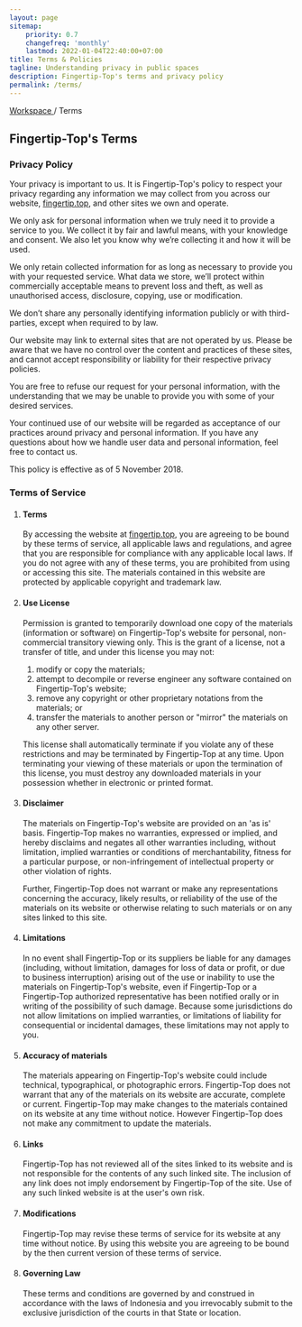 ```yaml
---
layout: page
sitemap:
    priority: 0.7
    changefreq: 'monthly'
    lastmod: 2022-01-04T22:40:00+07:00
title: Terms & Policies
tagline: Understanding privacy in public spaces
description: Fingertip-Top's terms and privacy policy
permalink: /terms/
---
```

<section class="bg-bg-3 py-5">
	<div class="container opacity-60">
        <div class="row justify-content-center">
		<div class="col-lg-10 col-xl-8">
			<div class="row justify-content-between">
				<div class="col-auto" data-aos="fade-down" data-aos-delay="0">
					<a href="https://fingertip.top" class="text-dark-1">
					Workspace 
				    	</a>
				    	<span class="text-dark-1">
					/ 
				    	</span>
				    	<span class="text-dark-1">
					Terms
				    	</span>
				</div>
			</div>
        	</div>
        </div>
    	</div>
</section>
<section class="bg-bg-3 pb-8">
	<div class="container">
	<div class="row justify-content-center">
		<div class="col-lg-10 col-xl-8 col-xxl-7">
			<h2 class="display-3 mb-6 mb-md-15" data-aos="fade-down" data-aos-delay="500">
        			Fingertip-Top's Terms
			</h2>
		</div>
	</div>
	</div>
</section>
<section class="bg-bg-3 pb-8">
    <div class="container">
        <div class="row justify-content-center">
            <div class="col-lg-10 col-xl-10 col-xxl-10 col-md-12 col-sm-12 col-xs-12">
                <h3 class="mb-4 mb-md-8" data-aos="fade-down" data-aos-delay="0">
		Privacy Policy
		</h3>
                <p class="pb-8 text-dark-1 fs-2" data-aos="fade-down" data-aos-delay="150">
		Your privacy is important to us. It is Fingertip-Top's policy to respect your privacy regarding any information we may collect from you across our website,
		<a href="https://fingertip.top" class="text-action-4">fingertip.top</a>, and other sites we own and operate.
		</p>
                <p class="pb-8 text-dark-1 fs-2" data-aos="fade-down" data-aos-delay="150">
		We only ask for personal information when we truly need it to provide a service to you. 
		We collect it by fair and lawful means, with your knowledge and consent. We also let you know why we’re collecting it and how it will be used.
		</p>
                <p class="pb-8 fs-2 text-dark-1" data-aos="fade-down" data-aos-delay="150">
                We only retain collected information for as long as necessary to provide you with your requested service. What data we store, we’ll protect within commercially acceptable means to prevent loss and theft, as well as unauthorised access, disclosure, copying, use or modification.
                </p>
                <p class="pb-8 fs-2 text-dark-1" data-aos="fade-down" data-aos-delay="150">
                We don’t share any personally identifying information publicly or with third-parties, except when required to by law.
                </p>
                <p class="pb-8 fs-2 text-dark-1" data-aos="fade-down" data-aos-delay="150">
                Our website may link to external sites that are not operated by us. Please be aware that we have no control over the content and practices of these sites, and cannot accept responsibility or liability for their respective privacy policies.
                </p>
                <p class="pb-8 fs-2 text-dark-1" data-aos="fade-down" data-aos-delay="150">
                You are free to refuse our request for your personal information, with the understanding that we may be unable to provide you with some of your desired services.
                </p>
                <p class="pb-8 fs-2 text-dark-1" data-aos="fade-down" data-aos-delay="150">
                Your continued use of our website will be regarded as acceptance of our practices around privacy and personal information. If you have any questions about how we handle user data and personal information, feel free to contact us.
                </p>
                <p class="pb-8 fs-2 text-dark-1 opacity-60" data-aos="fade-down" data-aos-delay="150">
                This policy is effective as of 5 November 2018.
                </p>
            </div>
            </div>
        </div>
</section>
<section class="bg-bg-3 pb-8">
    <div class="container">
        <div class="row justify-content-center">
            <div class="col-lg-10 col-xl-10 col-xxl-10 col-md-12 col-sm-12 col-xs-12">
                <h3 class="mb-4 mb-md-8" data-aos="fade-down" data-aos-delay="0">
		Terms of Service
		</h3>
                <ol class="pb-8 text-dark-1 fs-2" data-aos="fade-down" data-aos-delay="0">
                <li class="fw-bold" data-aos="fade-down" data-aos-delay="0"><h4 class="mb-4 mb-md-8" data-aos="fade-down" data-aos-delay="0">Terms</h4></li>
                <p class="pb-8 text-dark-1 fs-2" data-aos="fade-down" data-aos-delay="150">
                By accessing the website at <a href="https://fingertip.top">fingertip.top</a>, you are agreeing to be bound by these terms of service, all applicable laws and regulations, and agree that you are responsible for compliance with any applicable local laws. If you do not agree with any of these terms, you are prohibited from using or accessing this site. The materials contained in this website are protected by applicable copyright and trademark law.</p>
                <li class="fw-bold" data-aos="fade-down" data-aos-delay="0"><h4 class="mb-4 mb-md-8" data-aos="fade-down" data-aos-delay="0">Use License</h4></li>
                <p class="pb-8 text-dark-1 fs-2" data-aos="fade-down" data-aos-delay="150">
                Permission is granted to temporarily download one copy of the materials (information or software) on Fingertip-Top's website for personal, non-commercial transitory viewing only. This is the grant of a license, not a transfer of title, and under this license you may not:</p>
                    <ol class="ms-8 pb-8 text-dark fs-2" data-aos="fade-down" data-aos-delay="0">
                    <li>modify or copy the materials;</li>
                    <li>attempt to decompile or reverse engineer any software contained on Fingertip-Top's website;</li>
                    <li>remove any copyright or other proprietary notations from the materials; or</li>
                    <li>transfer the materials to another person or "mirror" the materials on any other server.</li>
                    </ol>
                 <p class="pb-8 text-dark-1 fs-2" data-aos="fade-down" data-aos-delay="150">
                 This license shall automatically terminate if you violate any of these restrictions and may be terminated by Fingertip-Top at any time. Upon terminating your viewing of these materials or upon the termination of this license, you must destroy any downloaded materials in your possession whether in electronic or printed format.</p>
                <li class="fw-bold" data-aos="fade-down" data-aos-delay="0"><h4 class="mb-4 mb-md-8" data-aos="fade-down" data-aos-delay="0">Disclaimer</h4></li>
                <p class="pb-8 text-dark-1 fs-2" data-aos="fade-down" data-aos-delay="150">
                The materials on Fingertip-Top's website are provided on an 'as is' basis. Fingertip-Top makes no warranties, expressed or implied, and hereby disclaims and negates all other warranties including, without limitation, implied warranties or conditions of merchantability, fitness for a particular purpose, or non-infringement of intellectual property or other violation of rights.</p>
                <p class="pb-8 text-dark-1 fs-2" data-aos="fade-down" data-aos-delay="150">
                Further, Fingertip-Top does not warrant or make any representations concerning the accuracy, likely results, or reliability of the use of the materials on its website or otherwise relating to such materials or on any sites linked to this site.
                </p>
                <li class="fw-bold" data-aos="fade-down" data-aos-delay="0"><h4 class="mb-4 mb-md-8" data-aos="fade-down" data-aos-delay="0">Limitations</h4></li>
                <p class="pb-8 text-dark-1 fs-2" data-aos="fade-down" data-aos-delay="150">
                In no event shall Fingertip-Top or its suppliers be liable for any damages (including, without limitation, damages for loss of data or profit, or due to business interruption) arising out of the use or inability to use the materials on Fingertip-Top's website, even if Fingertip-Top or a Fingertip-Top authorized representative has been notified orally or in writing of the possibility of such damage. Because some jurisdictions do not allow limitations on implied warranties, or limitations of liability for consequential or incidental damages, these limitations may not apply to you.</p>
                <li class="fw-bold" data-aos="fade-down" data-aos-delay="0"><h4 class="mb-4 mb-md-8" data-aos="fade-down" data-aos-delay="0">Accuracy of materials</h4></li>
                <p class="pb-8 text-dark-1 fs-2" data-aos="fade-down" data-aos-delay="150">
                The materials appearing on Fingertip-Top's website could include technical, typographical, or photographic errors. Fingertip-Top does not warrant that any of the materials on its website are accurate, complete or current. Fingertip-Top may make changes to the materials contained on its website at any time without notice. However Fingertip-Top does not make any commitment to update the materials.</p>
                <li class="fw-bold" data-aos="fade-down" data-aos-delay="0"><h4 class="mb-4 mb-md-8" data-aos="fade-down" data-aos-delay="0">Links</h4></li>
                <p class="pb-8 text-dark-1 fs-2" data-aos="fade-down" data-aos-delay="150">
                Fingertip-Top has not reviewed all of the sites linked to its website and is not responsible for the contents of any such linked site. The inclusion of any link does not imply endorsement by Fingertip-Top of the site. Use of any such linked website is at the user's own risk.</p>
                <li class="fw-bold" data-aos="fade-down" data-aos-delay="0"><h4 class="mb-4 mb-md-8" data-aos="fade-down" data-aos-delay="0">Modifications</h4></li>
                <p class="pb-8 text-dark-1 fs-2" data-aos="fade-down" data-aos-delay="150">
                Fingertip-Top may revise these terms of service for its website at any time without notice. By using this website you are agreeing to be bound by the then current version of these terms of service.</p>
                <li class="fw-bold" data-aos="fade-down" data-aos-delay="0"><h4 class="mb-4 mb-md-8" data-aos="fade-down" data-aos-delay="0">Governing Law</h4></li>
                <p class="pb-8 text-dark-1 fs-2" data-aos="fade-down" data-aos-delay="150">
                These terms and conditions are governed by and construed in accordance with the laws of Indonesia and you irrevocably submit to the exclusive jurisdiction of the courts in that State or location. </p>
                </ol>
            </div>
            </div>
        </div>
</section>

